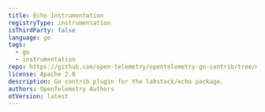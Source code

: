 ```yaml
---
title: Echo Instrumentation
registryType: instrumentation
isThirdParty: false
language: go
tags:
  - go
  - instrumentation
repo: https://github.com/open-telemetry/opentelemetry-go-contrib/tree/master/instrumentation/github.com/labstack/echo
license: Apache 2.0
description: Go contrib plugin for the labstack/echo package.
authors: OpenTelemetry Authors
otVersion: latest
---
```

